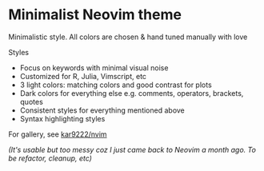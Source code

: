 # Minimalist Neovim theme

Minimalistic style. All colors are chosen & hand tuned manually with love

Styles
- Focus on keywords with minimal visual noise
- Customized for R, Julia, Vimscript, etc
- 3 light colors: matching colors and good contrast for plots
- Dark colors for everything else e.g. comments, operators, brackets, quotes
- Consistent styles for everything mentioned above
- Syntax highlighting styles

For gallery, see [kar9222/nvim](https://github.com/kar9222/nvim)

_(It's usable but too messy coz I just came back to Neovim a month ago. To be refactor, cleanup, etc)_
